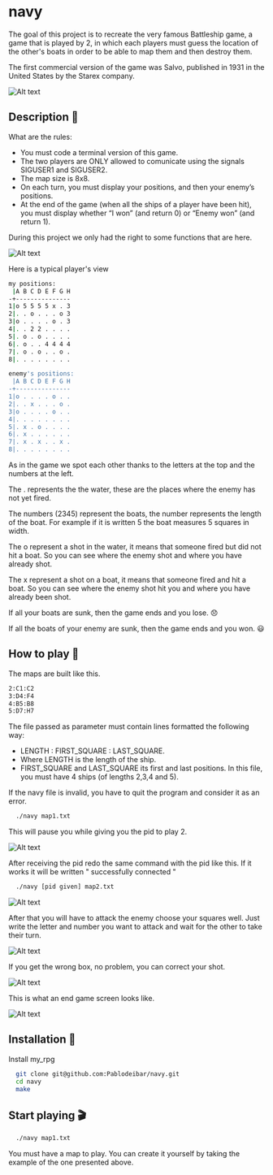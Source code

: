 
# navy

The goal of this project is to recreate the very famous Battleship game, a game that is played by 2, in which
each players must guess the location of the other's boats in order to be able to map them and then destroy them.

The first commercial version of the game was Salvo, published in 1931 in the United States by the Starex company.

![Alt text](image/exemple.jpg?raw=true "Title")
## Description 📜

What are the rules:
- You must code a terminal version of this game.
- The two players are ONLY allowed to comunicate using the signals SIGUSER1 and SIGUSER2.
- The map size is 8x8.
- On each turn, you must display your positions, and then your enemy’s positions.
- At the end of the game (when all the ships of a player have been hit), you must display whether “I won” (and return 0) or “Enemy won” (and return 1).

During this project we only had the right to some functions that are here.


![Alt text](image/auth.png?raw=true "Title")


Here is a typical player's view

```bash
my positions:
 |A B C D E F G H
-+---------------
1|o 5 5 5 5 x . 3
2|. . o . . . o 3
3|o . . . . o . 3
4|. . 2 2 . . . .
5|. o . o . . . .
6|. o . . 4 4 4 4
7|. o . o . . o .
8|. . . . . . . .

enemy's positions:
 |A B C D E F G H
-+---------------
1|o . . . . o . .
2|. . x . . . o .
3|o . . . . o . .
4|. . . . . . . .
5|. x . o . . . .
6|. x . . . . . .
7|. x . x . . x .
8|. . . . . . . .
```

As in the game we spot each other thanks to the letters at the top and the numbers at the left.

The . represents the the water, these are the places where the enemy has not yet fired.

The numbers (2345) represent the boats, the number represents the length of the boat. For example if it is written 5 the boat measures 5 squares in width.

The o represent a shot in the water, it means that someone fired but did not hit a boat. So you can see where the enemy shot and where you have already shot.

The x represent a shot on a boat, it means that someone fired and hit a boat. So you can see where the enemy shot hit you and where you have already been shot.

If all your boats are sunk, then the game ends and you lose. 😞

If all the boats of your enemy are sunk, then the game ends and you won. 😃

## How to play 🎲

The maps are built like this.


```bash
2:C1:C2
3:D4:F4
4:B5:B8
5:D7:H7
```


The file passed as parameter must contain lines formatted the following way:
- LENGTH : FIRST_SQUARE : LAST_SQUARE.
- Where LENGTH is the length of the ship.
- FIRST_SQUARE and LAST_SQUARE its first and last positions.
In this file, you must have 4 ships (of lengths 2,3,4 and 5).

If the navy file is invalid, you have to quit the program and consider it as an error.

```bash
  ./navy map1.txt
```


This will pause you while giving you the pid to play 2.

![Alt text](image/pid.png?raw=true "Title")

After receiving the pid redo the same command with the pid like this.
If it works it will be written " successfully connected "

```bash
  ./navy [pid given] map2.txt
```

![Alt text](image/how1.png?raw=true "Title")


After that you will have to attack the enemy choose your squares well.
Just write the letter and number you want to attack and wait for the other to take their turn.


![Alt text](image/how2.png?raw=true "Title")


If you get the wrong box, no problem, you can correct your shot.


![Alt text](image/how3.png?raw=true "Title")


This is what an end game screen looks like.


![Alt text](image/how4.png?raw=true "Title")



## Installation 🔌

Install my_rpg

```bash
  git clone git@github.com:Pablodeibar/navy.git
  cd navy
  make
```
    
## Start playing 🎬


```bash
  ./navy map1.txt
```

You must have a map to play. You can create it yourself by taking the example of the one presented above.